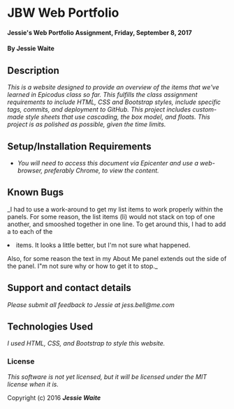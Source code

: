 # JBW Web Portfolio

#### Jessie's Web Portfolio Assignment, Friday, September 8, 2017

#### By Jessie Waite

## Description

_This is a website designed to provide an overview of the items that we've learned in Epicodus class so far. This fulfills the class assignment requirements to include HTML, CSS and Bootstrap styles, include specific tags, commits, and deployment to GitHub. This project includes custom-made style sheets that use cascading, the box model, and floats. This project is as polished as possible, given the time limits._

## Setup/Installation Requirements

* _You will need to access this document via Epicenter and use a web-browser, preferably Chrome, to view the content._

## Known Bugs

_I had to use a work-around to get my list items to work properly within the panels. For some reason, the list items (li) would not stack on top of one another, and smooshed together in one line. To get around this, I had to add a <media-body> to each of the <li> items. It looks a little better, but I'm not sure what happened.

Also, for some reason the text in my About Me panel extends out the side of the panel. I"m not sure why or how to get it to stop._

## Support and contact details

_Please submit all feedback to Jessie at jess.bell@me.com_

## Technologies Used

_I used HTML, CSS, and Bootstrap to style this website._

### License

*This software is not yet licensed, but it will be licensed under the MIT license when it is.*

Copyright (c) 2016 **_Jessie Waite_**
